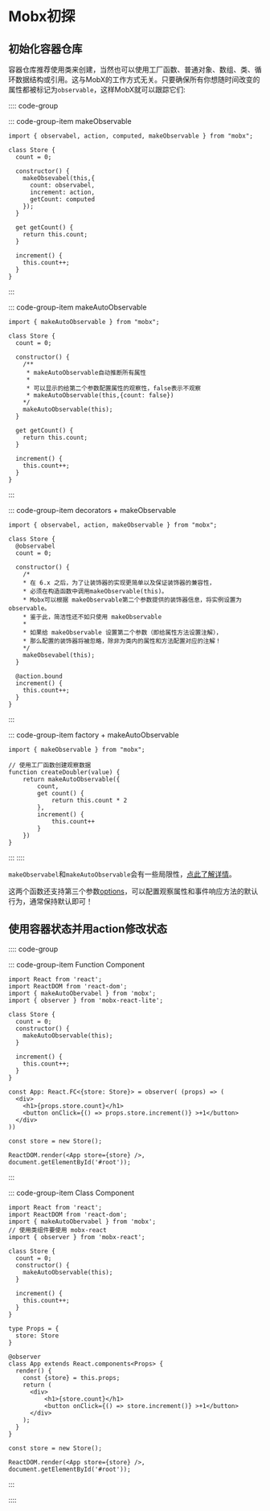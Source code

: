 # Mobx初探

## 初始化容器仓库

容器仓库推荐使用类来创建，当然也可以使用工厂函数、普通对象、数组、类、循环数据结构或引用。这与MobX的工作方式无关。只要确保所有你想随时间改变的属性都被标记为`observable`，这样MobX就可以跟踪它们:

:::: code-group

::: code-group-item makeObservable

```tsx
import { observabel, action, computed, makeObservable } from "mobx";

class Store {
  count = 0;

  constructor() {
    makeObsevabel(this,{
      count: observabel,
      increment: action,
      getCount: computed
    });
  }

  get getCount() {
    return this.count;
  }
  
  increment() {
    this.count++;
  }
}
```

:::

::: code-group-item makeAutoObservable

```tsx
import { makeAutoObservable } from "mobx";

class Store {
  count = 0;

  constructor() {
    /**
     * makeAutoObservable自动推断所有属性
     * 
     * 可以显示的给第二个参数配置属性的观察性，false表示不观察
     * makeAutoObservable(this,{count: false})
    */
    makeAutoObservable(this);
  }

  get getCount() {
    return this.count;
  }
  
  increment() {
    this.count++;
  }
}
```

:::

::: code-group-item decorators + makeObservable

```tsx
import { observabel, action, makeObservable } from "mobx";

class Store {
  @observabel
  count = 0;

  constructor() {
    /* 
    * 在 6.x 之后，为了让装饰器的实现更简单以及保证装饰器的兼容性，
    * 必须在构造函数中调用makeObservable(this)。
    * Mobx可以根据 makeObservable第二个参数提供的装饰器信息，将实例设置为observable。
    * 鉴于此，简洁性还不如只使用 makeObservable
    * 
    * 如果给 makeObservable 设置第二个参数（即给属性方法设置注解），
    * 那么配置的装饰器将被忽略，除非为类内的属性和方法配置对应的注解！
    */ 
    makeObsevabel(this);
  }
  
  @action.bound
  increment() {
    this.count++;
  }
}
```

:::

::: code-group-item factory + makeAutoObservable

```tsx
import { makeObservable } from "mobx";

// 使用工厂函数创建观察数据
function createDoubler(value) {
    return makeAutoObservable({
        count,
        get count() {
            return this.count * 2
        },
        increment() {
            this.count++
        }
    })
}
```

:::
::::

`makeObservabel`和`makeAutoObservable`会有一些局限性，[点此了解详情](https://zh.mobx.js.org/observable-state.html#%E5%B1%80%E9%99%90%E6%80%A7)。

这两个函数还支持第三个参数[options](https://zh.mobx.js.org/observable-state.html#%E5%B1%80%E9%99%90%E6%80%A7)，可以配置观察属性和事件响应方法的默认行为，通常保持默认即可！

## 使用容器状态并用action修改状态

:::: code-group

::: code-group-item Function Component

```tsx
import React from 'react';
import ReactDOM from 'react-dom';
import { makeAutoObervabel } from 'mobx';
import { observer } from 'mobx-react-lite';

class Store {
  count = 0;
  constructor() {
    makeAutoObservable(this);
  }

  increment() {
    this.count++;
  }
}

const App: React.FC<{store: Store}> = observer( (props) => (
  <div>
    <h1>{props.store.count}</h1>
    <button onClick={() => props.store.increment()} >+1</button>
  </div>
))

const store = new Store();

ReactDOM.render(<App store={store} />, document.getElementById('#root'));
```

:::

::: code-group-item Class Component

```tsx
import React from 'react';
import ReactDOM from 'react-dom';
import { makeAutoObervabel } from 'mobx';
// 使用类组件要使用 mobx-react 
import { observer } from 'mobx-react';

class Store {
  count = 0;
  constructor() {
    makeAutoObservable(this);
  }

  increment() {
    this.count++;
  }
}

type Props = {
  store: Store
}

@observer
class App extends React.components<Props> {
  render() {
    const {store} = this.props;
    return (
      <div>
          <h1>{store.count}</h1>
          <button onClick={() => store.increment()} >+1</button>
      </div>
    );
  }
}

const store = new Store();

ReactDOM.render(<App store={store} />, document.getElementById('#root'));
```

:::

::::
